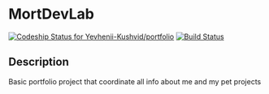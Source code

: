 # MortDevLab

[![Codeship Status for Yevhenii-Kushvid/portfolio](https://app.codeship.com/projects/8f6f93a0-190e-0137-6692-26ab9fb1aabc/status?branch=master)](https://app.codeship.com/projects/328421)
[![Build Status](https://travis-ci.org/Yevhenii-Kushvid/portfolio.svg?branch=master)](https://travis-ci.org/Yevhenii-Kushvid/portfolio)

## Description

Basic portfolio project that coordinate all info about me and my pet projects